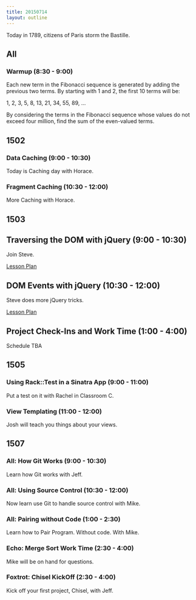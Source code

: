 ```yaml
---
title: 20150714
layout: outline
---
```


Today in 1789, citizens of Paris storm the Bastille.

## All

### Warmup (8:30 - 9:00)

Each new term in the Fibonacci sequence is generated by adding the previous two terms. By starting with 1 and 2, the first 10 terms will be:

1, 2, 3, 5, 8, 13, 21, 34, 55, 89, ...

By considering the terms in the Fibonacci sequence whose values do not exceed four million, find the sum of the even-valued terms.

## 1502

### Data Caching (9:00 - 10:30)

Today is Caching day with Horace.

### Fragment Caching (10:30 - 12:00)

More Caching with Horace.


## 1503

## Traversing the DOM with jQuery (9:00 - 10:30)

Join Steve.

[Lesson Plan](https://github.com/turingschool/lesson_plans/blob/master/ruby_04-apis_and_scalability/jquery_dom_traversal_and_manipulation.md)

## DOM Events with jQuery (10:30 - 12:00)

Steve does more jQuery tricks.

[Lesson Plan](https://github.com/turingschool/lesson_plans/blob/master/ruby_04-apis_and_scalability/jquery_dom_traversal_and_manipulation.md)

## Project Check-Ins and Work Time (1:00 - 4:00)

Schedule TBA


## 1505

### Using Rack::Test in a Sinatra App (9:00 - 11:00)

Put a test on it with Rachel in Classroom C.

### View Templating (11:00 - 12:00)

Josh will teach you things about your views.


## 1507

### All: How Git Works (9:00 - 10:30)

Learn how Git works with Jeff.

### All: Using Source Control (10:30 - 12:00)

Now learn use Git to handle source control with Mike.

### All: Pairing without Code (1:00 - 2:30)

Learn how to Pair Program. Without code. With Mike.

### Echo: Merge Sort Work Time (2:30 - 4:00)

Mike will be on hand for questions.

### Foxtrot: Chisel KickOff (2:30 - 4:00)

Kick off your first project, Chisel, with Jeff.